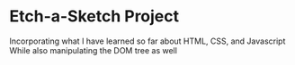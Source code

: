 # Etch-a-Sketch Project 
Incorporating what I have learned so far about HTML, CSS, and Javascript
While also manipulating the DOM tree as well